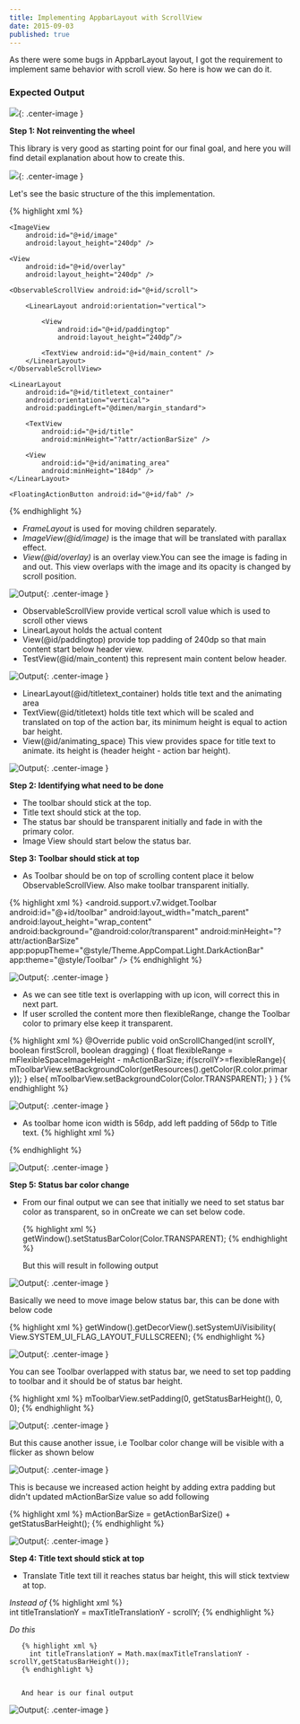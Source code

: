```yaml
---
title: Implementing AppbarLayout with ScrollView
date: 2015-09-03
published: true
---
```


As there were some bugs in AppbarLayout layout, I got the requirement to implement same behavior with scroll view. So here is how we can do it.

### Expected Output

![](/images/10.gif){: .center-image }

**Step 1: Not reinventing the wheel**


This library is very good as starting point for our final goal, and here you will find detail explanation about how to create this.

![](/images/2.gif){: .center-image }

Let's see the basic structure of the this implementation.

{% highlight xml %}
<FrameLayout>

    <ImageView
        android:id="@+id/image"
        android:layout_height="240dp" />

    <View
        android:id="@+id/overlay"
        android:layout_height="240dp" />

    <ObservableScrollView android:id="@+id/scroll">

        <LinearLayout android:orientation="vertical">

            <View
                android:id="@+id/paddingtop"
                android:layout_height=“240dp”/>

            <TextView android:id="@+id/main_content" />
        </LinearLayout>
    </ObservableScrollView>

    <LinearLayout
        android:id="@+id/titletext_container"
        android:orientation="vertical">
        android:paddingLeft="@dimen/margin_standard">

        <TextView
            android:id="@+id/title"
            android:minHeight="?attr/actionBarSize" />

        <View
            android:id="@+id/animating_area"
            android:minHeight="184dp" />
    </LinearLayout>

    <FloatingActionButton android:id="@+id/fab" />
</FrameLayout>
{% endhighlight %}

  * *FrameLayout* is used for moving children separately.
  * *ImageView(@id/image)* is the image that will be translated with
    parallax effect.
  * *View(@id/overlay)* is an overlay view.You can see the image is fading in
    and out. This view overlaps with the image and its opacity is changed by scroll position.

![Output](/images/3.png){: .center-image }

  * ObservableScrollView provide vertical scroll value which is used to
    scroll other views
  * LinearLayout holds the actual content
  * View(@id/paddingtop) provide top padding of 240dp so that main content
    start below header view.
  * TestView(@id/main_content) this represent main content below header.

![Output](/images/4.png){: .center-image }

  * LinearLayout(@id/titletext_container) holds title text and the
    animating area
  * TextView(@id/titletext) holds title text which will be scaled and translated on top of the action bar, its minimum height is equal to action bar height.
  * View(@id/animating_space) This view provides space for title text
    to animate. its height is (header height - action bar height).

![Output](/images/5.png){: .center-image }

**Step 2: Identifying what need to be done**

  * The toolbar should stick at the top.
  * Title text should stick at the top.
  * The status bar should be transparent initially and fade in with the
    primary color.
  * Image View should start below the status bar.

**Step 3: Toolbar should stick at top**

  * As Toolbar should be on top of scrolling content place it below ObservableScrollView. Also make toolbar transparent initially.

  {% highlight xml %}
    <android.support.v7.widget.Toolbar
        android:id="@+id/toolbar"
        android:layout_width="match_parent"
        android:layout_height="wrap_content"
        android:background="@android:color/transparent"
        android:minHeight="?attr/actionBarSize"
        app:popupTheme="@style/Theme.AppCompat.Light.DarkActionBar"
        app:theme="@style/Toolbar"
      />
  {% endhighlight %}

  ![Output](/images/100.gif){: .center-image }

  * As we can see title text is overlapping with up icon, will correct this in next part.
  * If user scrolled the content more then flexibleRange, change the Toolbar color to primary else keep it transparent.

 {% highlight xml %}
  @Override
    public void onScrollChanged(int scrollY, boolean firstScroll, boolean dragging) {
        float flexibleRange = mFlexibleSpaceImageHeight - mActionBarSize;
        if(scrollY>=flexibleRange){
            mToolbarView.setBackgroundColor(getResources().getColor(R.color.primary));
        }
        else{
            mToolbarView.setBackgroundColor(Color.TRANSPARENT);
        }
    }
 {% endhighlight %}

  ![Output](/images/99.gif){: .center-image }

  * As toolbar home icon width is 56dp, add left padding of 56dp to Title text.
  {% highlight xml %}
   <LinearLayout
      android:paddingLeft="@dimen/toolbar_margin_start">
      <TextView />
      <View />
   </LinearLayout>
  {% endhighlight %}

  ![Output](/images/97.gif){: .center-image }

  **Step 5: Status bar color change**

  * From our final output we can see that initially we need to set status bar color as transparent, so in
    onCreate we can set below code.

    {% highlight xml %}
      getWindow().setStatusBarColor(Color.TRANSPARENT);
    {% endhighlight %}


    But this will result in following output

  ![Output](/images/97.png){: .center-image }


  Basically we need to move image below status bar, this can be done with below code

  {% highlight xml %}
    getWindow().getDecorView().setSystemUiVisibility(
            View.SYSTEM_UI_FLAG_LAYOUT_FULLSCREEN);
  {% endhighlight %}

  ![Output](/images/95.png){: .center-image }

  You can see Toolbar overlapped with status bar, we need to set top padding to toolbar and it should be of status bar height.

  {% highlight xml %}
     mToolbarView.setPadding(0, getStatusBarHeight(), 0, 0);
  {% endhighlight %}

  ![Output](/images/toolbar_padding.png){: .center-image }

  But this cause another issue, i.e Toolbar color change will be visible with a flicker as shown below

 ![Output](/images/94.gif){: .center-image }

 This is because we increased action height by adding extra padding but didn't updated mActionBarSize value so add following

 {% highlight xml %}
    mActionBarSize = getActionBarSize() + getStatusBarHeight();
 {% endhighlight %}

  ![Output](/images/92.gif){: .center-image }


  **Step 4: Title text should stick at top**



   * Translate Title text till it reaches status bar height, this will stick textview at top.

  *Instead of*
       {% highlight xml %}                                      
         int titleTranslationY = maxTitleTranslationY - scrollY;
       {% endhighlight %}

  *Do this*

       {% highlight xml %}                                      
         int titleTranslationY = Math.max(maxTitleTranslationY - scrollY,getStatusBarHeight());  
       {% endhighlight %}    


       And hear is our final output

   ![Output](/images/91.gif){: .center-image }














<!-- {% highlight java linenos %}
public class A{
  System.print.ln("Test");
}
{% endhighlight %}

Mug milk a mocha, fair trade est doppio as pumpkin spice saucer robusta iced. Milk cup frappuccino arabica ut fair trade grinder saucer. Est, fair trade mocha, crema wings, extra id spoon coffee frappuccino.
… which is shown in the screenshot below:
#Testing
<ul>
  {% for post in site.posts %}
    <li>
      <a href="{{ post.url }}">{{ post.title }}</a>
    </li>
  {% endfor %}
</ul> -->
